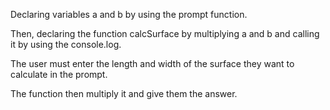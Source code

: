 Declaring variables a and b by using the prompt function.

Then, declaring the function calcSurface by multiplying a and b and 
calling it by using the console.log.

The user must enter the length and width of the surface they want to 
calculate in the prompt.

The function then multiply it and give them the answer.
